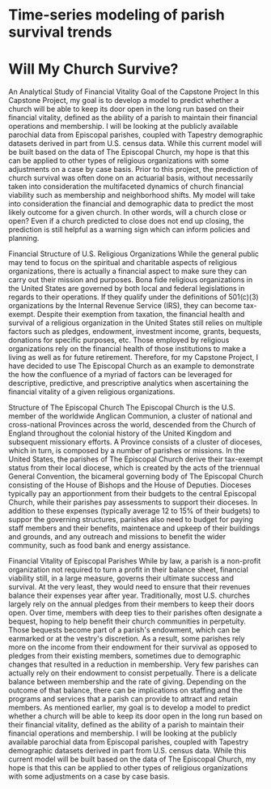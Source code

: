# Time-series modeling of parish survival trends
# Will My Church Survive?
An Analytical Study of Financial Vitality 
Goal of the Capstone Project
In this Capstone Project, my goal is to develop a model to predict whether a church will be able to keep its door open in the long run based on their financial vitality, defined as the ability of a parish to maintain their financial operations and membership.  I will be looking at the publicly available parochial data from Episcopal parishes, coupled with Tapestry demographic datasets derived in part from U.S. census data. While this current model will be built based on the data of The Episcopal Church, my hope is that this can be applied to other types of religious organizations with some adjustments on a case by case basis. 
Prior to this project, the prediction of church survival was often done on an actuarial basis, without necessarily taken into consideration the multifaceted dynamics of church financial viability such as membership and neighborhood shifts. My model will take into consideration the financial and demographic data to predict the most likely outcome for a given church. In other words, will a church close or open? Even if a church predicted to close does not end up closing, the prediction is still helpful as a warning sign which can inform policies and planning.

Financial Structure of U.S. Religious Organizations
While the general public may tend to focus on the spiritual and charitable aspects of religious organizations, there is actually a financial aspect to make sure they can carry out their mission and purposes. Bona fide religious organizations in the United States are governed by both local and federal legislations in regards to their operations. If they qualify under the definitions of 501(c)(3) organizations by the Internal Revenue Service (IRS), they can become tax-exempt.
Despite their exemption from taxation, the financial health and survival of a religious organization in the United States still relies on multiple factors such as pledges, endowment, investment income, grants, bequests, donations for specific purposes, etc. Those employed by religious organizations rely on the financial health of those institutions to make a living as well as for future retirement. 
Therefore, for my Capstone Project, I have decided to use The Episcopal Church as an example to demonstrate the how the confluence of a myriad of factors can be leveraged for descriptive, predictive, and prescriptive analytics when ascertaining the financial vitality of a given religious organizations.

Structure of The Episcopal Church
The Episcopal Church is the U.S. member of the worldwide Anglican Communion, a cluster of national and cross-national Provinces across the world, descended from the Church of England throughout the colonial history of the United Kingdom and subsequent missionary efforts. A Province consists of a cluster of dioceses, which in turn, is composed by a number of parishes or missions. 
In the United States, the parishes of The Episcopal Church derive their tax-exempt status from their local diocese, which is created by the acts of the triennual General Convention, the bicameral governing body of The Episcopal Church consisting of the House of Bishops and the House of Deputies. Dioceses typically pay an apportionment from their budgets to the central Episcopal Church, while their parishes pay assessments to support their dioceses. In addition to these expenses (typically average 12 to 15% of their budgets) to suppor the governing structures, parishes also need to budget for paying staff members and their benefits, maintenace and upkeep of their buildings and grounds, and any outreach and missions to benefit the wider community, such as food bank and energy assistance. 

Financial Vitality of Episcopal Parishes
While by law, a parish is a non-profit organization not required to turn a profit in their balance sheet, financial viability still, in a large measure, governs their ultimate success and survival. At the very least, they would need to ensure that their revenues balance their expenses year after year. Traditionally, most U.S. churches largely rely on the annual pledges from their members to keep their doors open. Over time, members with deep ties to their parishes often designate a bequest, hoping to help benefit their church communities in perpetuity. Those bequests become part of a parish's endowment, which can be earmarked or at the vestry's discretion. As a result, some parishes rely more on the income from their endowment for their survival as opposed to pledges from their existing members, sometimes due to demographic changes that resulted in a reduction in membership. Very few parishes can actually rely on their endowment to consist perpetually. There is a delicate balance between membership and the rate of giving. Depending on the outcome of that balance, there can be implications on staffing and the programs and services that a parish can  provide to attract and retain members. 
As mentioned earlier, my goal is to develop a model to predict whether a church will be able to keep its door open in the long run based on their financial vitality, defined as the ability of a parish to maintain their financial operations and membership.  I will be looking at the publicly available parochial data from Episcopal parishes, coupled with Tapestry demographic datasets derived in part from U.S. census data. While this current model will be built based on the data of The Episcopal Church, my hope is that this can be applied to other types of religious organizations with some adjustments on a case by case basis. 
